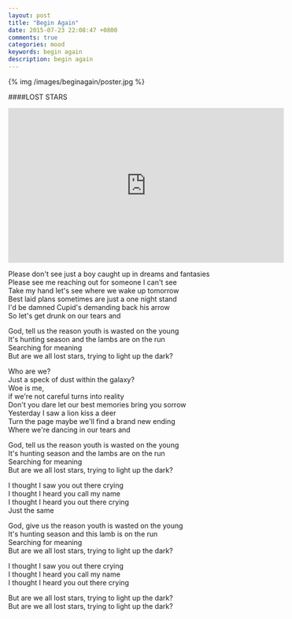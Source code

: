 ```yaml
---
layout: post
title: "Begin Again"
date: 2015-07-23 22:08:47 +0800
comments: true
categories: mood
keywords: begin again
description: begin again
---
```

{% img /images/beginagain/poster.jpg %}
<!--more-->
  
####LOST STARS
<iframe width="560" height="315" src="https://www.youtube.com/embed/dxz4C2zGIrw" frameborder="0" allowfullscreen></iframe>

Please don't see just a boy caught up in dreams and fantasies  
Please see me reaching out for someone I can't see  
Take my hand let's see where we wake up tomorrow  
Best laid plans sometimes are just a one night stand  
I'd be damned Cupid's demanding back his arrow  
So let's get drunk on our tears and  
  
God, tell us the reason youth is wasted on the young  
It's hunting season and the lambs are on the run  
Searching for meaning  
But are we all lost stars, trying to light up the dark?  
  
Who are we?  
Just a speck of dust within the galaxy?  
Woe is me,  
if we're not careful turns into reality  
Don't you dare let our best memories bring you sorrow  
Yesterday I saw a lion kiss a deer  
Turn the page maybe we'll find a brand new ending  
Where we're dancing in our tears and  
  
God, tell us the reason youth is wasted on the young  
It's hunting season and the lambs are on the run  
Searching for meaning  
But are we all lost stars, trying to light up the dark?  
  
I thought I saw you out there crying  
I thought I heard you call my name  
I thought I heard you out there crying  
Just the same  
  
God, give us the reason youth is wasted on the young  
It's hunting season and this lamb is on the run  
Searching for meaning  
But are we all lost stars, trying to light up the dark?  
  
I thought I saw you out there crying  
I thought I heard you call my name  
I thought I heard you out there crying  
  
But are we all lost stars, trying to light up the dark?  
But are we all lost stars, trying to light up the dark?  

####